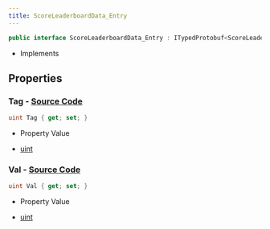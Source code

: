 ```yaml
---
title: ScoreLeaderboardData_Entry
---
```


```csharp
public interface ScoreLeaderboardData_Entry : ITypedProtobuf<ScoreLeaderboardData_Entry>, INativeHandle
```

- Implements

## Properties

### **Tag** - [Source Code](https://github.com/swiftly-solution/swiftlys2/blob/main/managed/src/SwiftlyS2.Generated/Protobufs/Interfaces/ScoreLeaderboardData_Entry.cs#L13)

```csharp
uint Tag { get; set; }
```

- Property Value

- [uint](https://learn.microsoft.com/dotnet/api/system.uint32)

### **Val** - [Source Code](https://github.com/swiftly-solution/swiftlys2/blob/main/managed/src/SwiftlyS2.Generated/Protobufs/Interfaces/ScoreLeaderboardData_Entry.cs#L16)

```csharp
uint Val { get; set; }
```

- Property Value

- [uint](https://learn.microsoft.com/dotnet/api/system.uint32)

